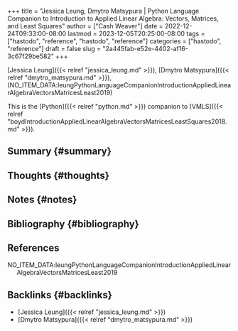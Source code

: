 +++
title = "Jessica Leung, Dmytro Matsypura | Python Language Companion to Introduction to Applied Linear Algebra: Vectors, Matrices, and Least Squares"
author = ["Cash Weaver"]
date = 2022-12-24T09:33:00-08:00
lastmod = 2023-12-05T20:25:00-08:00
tags = ["hastodo", "reference", "hastodo", "reference"]
categories = ["hastodo", "reference"]
draft = false
slug = "2a445fab-e52e-4402-af16-3c67f29be582"
+++

[Jessica Leung]({{< relref "jessica_leung.md" >}}), [Dmytro Matsypura]({{< relref "dmytro_matsypura.md" >}}), (NO_ITEM_DATA:leungPythonLanguageCompanionIntroductionAppliedLinearAlgebraVectorsMatricesLeast2019)

This is the [Python]({{< relref "python.md" >}}) companion to [VMLS]({{< relref "boydIntroductionAppliedLinearAlgebraVectorsMatricesLeastSquares2018.md" >}}).


## Summary {#summary}


## Thoughts {#thoughts}


## Notes {#notes}


## Bibliography {#bibliography}

## References

<style>.csl-entry{text-indent: -1.5em; margin-left: 1.5em;}</style><div class="csl-bib-body">
  <div class="csl-entry">NO_ITEM_DATA:leungPythonLanguageCompanionIntroductionAppliedLinearAlgebraVectorsMatricesLeast2019</div>
</div>


## Backlinks {#backlinks}

-   [Jessica Leung]({{< relref "jessica_leung.md" >}})
-   [Dmytro Matsypura]({{< relref "dmytro_matsypura.md" >}})
